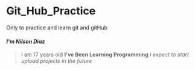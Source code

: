 # Git_Hub_Practice
Only to practice and learn git and gitHub

#### *I'm Nilson Diaz*
> I am 17 years old
**I've Been Learning Programming**
*I expect  to start  upload projects in the future*